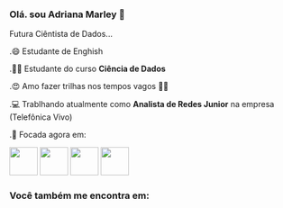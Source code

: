 ### Olá. sou Adriana Marley 👋

Futura Ciêntista de Dados...

.😄 Estudante de Enghish

.👩‍🎓 Estudante do curso **Ciência de Dados**

.😍 Amo fazer trilhas nos tempos vagos 🚶‍♀️

.💻 Trablhando atualmente como **Analista de Redes Junior** na empresa (Telefônica Vivo)

.🎯 Focada agora em:


<div style = "display: inline">
  <img width="50" height="50" src="https://cdn.jsdelivr.net/gh/devicons/devicon/icons//-.svg" />
  <img width="50" height="50" src="https://cdn.jsdelivr.net/gh/devicons/devicon/icons//-.svg" />
  <img width="50" height="50" src="https://cdn.jsdelivr.net/gh/devicons/devicon/icons//-.svg" />
  <img width="50" height="50" src="https://cdn.jsdelivr.net/gh/devicons/devicon/icons//-.svg" />     
</div>
          
          
          
### Você também me encontra em:



